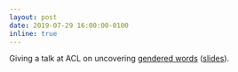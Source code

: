 ```yaml
---
layout: post
date: 2019-07-29 16:00:00-0100
inline: true
---
```


Giving a talk at ACL on uncovering [gendered words](https://arxiv.org/abs/1906.04760) ([slides](/assets/pdf/Gendered-Words.pdf)).